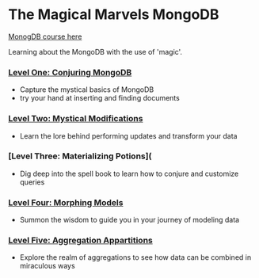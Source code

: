 # The Magical Marvels MongoDB

[MonogDB course here](https://www.codeschool.com/courses/the-magical-marvels-of-mongodb)

Learning about the MongoDB with the use of 'magic'.


### [Level One: Conjuring MongoDB](https://github.com/malevolentninja/codeSchool/blob/master/MongoDB/theMagicalMarvels_MongoDB/Level_One.md)
- Capture the mystical basics of MongoDB 
- try your hand at inserting and finding documents

### [Level Two: Mystical Modifications](https://github.com/malevolentninja/codeSchool/blob/master/MongoDB/theMagicalMarvels_MongoDB/Level_Two.md)
- Learn the lore behind performing updates and transform your data

### [Level Three: Materializing Potions](
- Dig deep into the spell book to learn how to conjure and customize queries

### [Level Four: Morphing Models](https://github.com/malevolentninja/codeSchool/blob/master/MongoDB/theMagicalMarvels_MongoDB/Level_Four.md)
- Summon the wisdom to guide you in your journey of modeling data

### [Level Five: Aggregation Appartitions](https://github.com/malevolentninja/codeSchool/blob/master/MongoDB/theMagicalMarvels_MongoDB/Level_Five.md)
- Explore the realm of aggregations to see how data can be combined in miraculous ways

